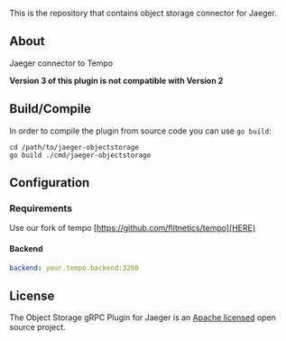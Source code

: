 This is the repository that contains object storage connector for Jaeger.

## About
Jaeger connector to Tempo

**Version 3 of this plugin is not compatible with Version 2**

## Build/Compile
In order to compile the plugin from source code you can use `go build`:

```
cd /path/to/jaeger-objectstorage
go build ./cmd/jaeger-objectstorage
```

## Configuration
### Requirements
Use our fork of tempo [https://github.com/flitnetics/tempo](HERE)

#### Backend
```config.yaml
backend: your.tempo.backend:3200
```

## License

The Object Storage gRPC Plugin for Jaeger is an [Apache licensed](LICENSE) open source project.
